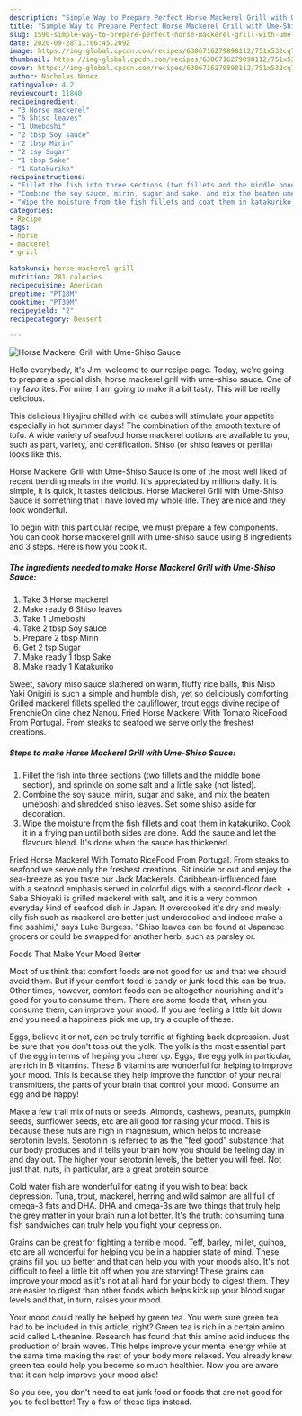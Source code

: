 ```yaml
---
description: "Simple Way to Prepare Perfect Horse Mackerel Grill with Ume-Shiso Sauce"
title: "Simple Way to Prepare Perfect Horse Mackerel Grill with Ume-Shiso Sauce"
slug: 1590-simple-way-to-prepare-perfect-horse-mackerel-grill-with-ume-shiso-sauce
date: 2020-09-28T11:06:45.209Z
image: https://img-global.cpcdn.com/recipes/6306716279898112/751x532cq70/horse-mackerel-grill-with-ume-shiso-sauce-recipe-main-photo.jpg
thumbnail: https://img-global.cpcdn.com/recipes/6306716279898112/751x532cq70/horse-mackerel-grill-with-ume-shiso-sauce-recipe-main-photo.jpg
cover: https://img-global.cpcdn.com/recipes/6306716279898112/751x532cq70/horse-mackerel-grill-with-ume-shiso-sauce-recipe-main-photo.jpg
author: Nicholas Nunez
ratingvalue: 4.2
reviewcount: 11840
recipeingredient:
- "3 Horse mackerel"
- "6 Shiso leaves"
- "1 Umeboshi"
- "2 tbsp Soy sauce"
- "2 tbsp Mirin"
- "2 tsp Sugar"
- "1 tbsp Sake"
- "1 Katakuriko"
recipeinstructions:
- "Fillet the fish into three sections (two fillets and the middle bone section), and sprinkle on some salt and a little sake (not listed)."
- "Combine the soy sauce, mirin, sugar and sake, and mix the beaten umeboshi and shredded shiso leaves. Set some shiso aside for decoration."
- "Wipe the moisture from the fish fillets and coat them in katakuriko. Cook it in a frying pan until both sides are done. Add the sauce and let the flavours blend. It&#39;s done when the sauce has thickened."
categories:
- Recipe
tags:
- horse
- mackerel
- grill

katakunci: horse mackerel grill 
nutrition: 281 calories
recipecuisine: American
preptime: "PT18M"
cooktime: "PT39M"
recipeyield: "2"
recipecategory: Dessert

---
```



![Horse Mackerel Grill with Ume-Shiso Sauce](https://img-global.cpcdn.com/recipes/6306716279898112/751x532cq70/horse-mackerel-grill-with-ume-shiso-sauce-recipe-main-photo.jpg)

Hello everybody, it's Jim, welcome to our recipe page. Today, we're going to prepare a special dish, horse mackerel grill with ume-shiso sauce. One of my favorites. For mine, I am going to make it a bit tasty. This will be really delicious.

This delicious Hiyajiru chilled with ice cubes will stimulate your appetite especially in hot summer days! The combination of the smooth texture of tofu. A wide variety of seafood horse mackerel options are available to you, such as part, variety, and certification. Shiso (or shiso leaves or perilla) looks like this.

Horse Mackerel Grill with Ume-Shiso Sauce is one of the most well liked of recent trending meals in the world. It's appreciated by millions daily. It is simple, it is quick, it tastes delicious. Horse Mackerel Grill with Ume-Shiso Sauce is something that I have loved my whole life. They are nice and they look wonderful.


To begin with this particular recipe, we must prepare a few components. You can cook horse mackerel grill with ume-shiso sauce using 8 ingredients and 3 steps. Here is how you cook it.

<!--inarticleads1-->

##### The ingredients needed to make Horse Mackerel Grill with Ume-Shiso Sauce:

1. Take 3 Horse mackerel
1. Make ready 6 Shiso leaves
1. Take 1 Umeboshi
1. Take 2 tbsp Soy sauce
1. Prepare 2 tbsp Mirin
1. Get 2 tsp Sugar
1. Make ready 1 tbsp Sake
1. Make ready 1 Katakuriko


Sweet, savory miso sauce slathered on warm, fluffy rice balls, this Miso Yaki Onigiri is such a simple and humble dish, yet so deliciously comforting. Grilled mackerel fillets spelled the cauliflower, trout eggs divine recipe of FrenchieOn dine chez Nanou. Fried Horse Mackerel With Tomato RiceFood From Portugal. From steaks to seafood we serve only the freshest creations. 

<!--inarticleads2-->

##### Steps to make Horse Mackerel Grill with Ume-Shiso Sauce:

1. Fillet the fish into three sections (two fillets and the middle bone section), and sprinkle on some salt and a little sake (not listed).
1. Combine the soy sauce, mirin, sugar and sake, and mix the beaten umeboshi and shredded shiso leaves. Set some shiso aside for decoration.
1. Wipe the moisture from the fish fillets and coat them in katakuriko. Cook it in a frying pan until both sides are done. Add the sauce and let the flavours blend. It&#39;s done when the sauce has thickened.


Fried Horse Mackerel With Tomato RiceFood From Portugal. From steaks to seafood we serve only the freshest creations. Sit inside or out and enjoy the sea-breeze as you taste our Jack Mackerels. Caribbean-influenced fare with a seafood emphasis served in colorful digs with a second-floor deck. • Saba Shioyaki is grilled mackerel with salt, and it is a very common everyday kind of seafood dish in Japan. If overcooked it&#39;s dry and mealy; oily fish such as mackerel are better just undercooked and indeed make a fine sashimi,&#34; says Luke Burgess. &#34;Shiso leaves can be found at Japanese grocers or could be swapped for another herb, such as parsley or. 

Foods That Make Your Mood Better


Most of us think that comfort foods are not good for us and that we should avoid them. But if your comfort food is candy or junk food this can be true. Other times, however, comfort foods can be altogether nourishing and it's good for you to consume them. There are some foods that, when you consume them, can improve your mood. If you are feeling a little bit down and you need a happiness pick me up, try a couple of these.

Eggs, believe it or not, can be truly terrific at fighting back depression. Just be sure that you don't toss out the yolk. The yolk is the most essential part of the egg in terms of helping you cheer up. Eggs, the egg yolk in particular, are rich in B vitamins. These B vitamins are wonderful for helping to improve your mood. This is because they help improve the function of your neural transmitters, the parts of your brain that control your mood. Consume an egg and be happy!

Make a few trail mix of nuts or seeds. Almonds, cashews, peanuts, pumpkin seeds, sunflower seeds, etc are all good for raising your mood. This is because these nuts are high in magnesium, which helps to increase serotonin levels. Serotonin is referred to as the "feel good" substance that our body produces and it tells your brain how you should be feeling day in and day out. The higher your serotonin levels, the better you will feel. Not just that, nuts, in particular, are a great protein source.

Cold water fish are wonderful for eating if you wish to beat back depression. Tuna, trout, mackerel, herring and wild salmon are all full of omega-3 fats and DHA. DHA and omega-3s are two things that truly help the grey matter in your brain run a lot better. It's the truth: consuming tuna fish sandwiches can truly help you fight your depression. 

Grains can be great for fighting a terrible mood. Teff, barley, millet, quinoa, etc are all wonderful for helping you be in a happier state of mind. These grains fill you up better and that can help you with your moods also. It's not difficult to feel a little bit off when you are starving! These grains can improve your mood as it's not at all hard for your body to digest them. They are easier to digest than other foods which helps kick up your blood sugar levels and that, in turn, raises your mood.

Your mood could really be helped by green tea. You were sure green tea had to be included in this article, right? Green tea is rich in a certain amino acid called L-theanine. Research has found that this amino acid induces the production of brain waves. This helps improve your mental energy while at the same time making the rest of your body more relaxed. You already knew green tea could help you become so much healthier. Now you are aware that it can help improve your mood also!

So you see, you don't need to eat junk food or foods that are not good for you to feel better! Try  a few  of  these  tips  instead.

